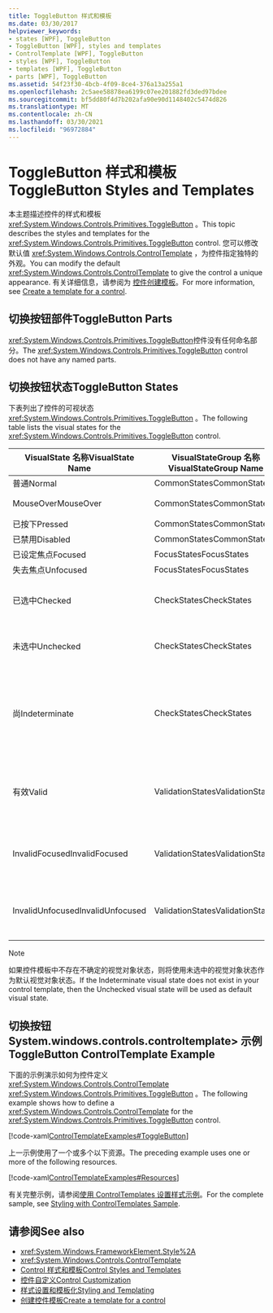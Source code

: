 ```yaml
---
title: ToggleButton 样式和模板
ms.date: 03/30/2017
helpviewer_keywords:
- states [WPF], ToggleButton
- ToggleButton [WPF], styles and templates
- ControlTemplate [WPF], ToggleButton
- styles [WPF], ToggleButton
- templates [WPF], ToggleButton
- parts [WPF], ToggleButton
ms.assetid: 54f23f30-4bcb-4f09-8ce4-376a13a255a1
ms.openlocfilehash: 2c5aee58878ea6199c07ee201882fd3ded97bdee
ms.sourcegitcommit: bf5dd80f4d7b202afa90e90d1148402c5474d826
ms.translationtype: MT
ms.contentlocale: zh-CN
ms.lasthandoff: 03/30/2021
ms.locfileid: "96972884"
---
```

# <a name="togglebutton-styles-and-templates"></a><span data-ttu-id="7ea93-102">ToggleButton 样式和模板</span><span class="sxs-lookup"><span data-stu-id="7ea93-102">ToggleButton Styles and Templates</span></span>

<span data-ttu-id="7ea93-103">本主题描述控件的样式和模板 <xref:System.Windows.Controls.Primitives.ToggleButton> 。</span><span class="sxs-lookup"><span data-stu-id="7ea93-103">This topic describes the styles and templates for the <xref:System.Windows.Controls.Primitives.ToggleButton> control.</span></span> <span data-ttu-id="7ea93-104">您可以修改默认值 <xref:System.Windows.Controls.ControlTemplate> ，为控件指定独特的外观。</span><span class="sxs-lookup"><span data-stu-id="7ea93-104">You can modify the default <xref:System.Windows.Controls.ControlTemplate> to give the control a unique appearance.</span></span> <span data-ttu-id="7ea93-105">有关详细信息，请参阅为 [控件创建模板](/dotnet/desktop-wpf/themes/how-to-create-apply-template)。</span><span class="sxs-lookup"><span data-stu-id="7ea93-105">For more information, see [Create a template for a control](/dotnet/desktop-wpf/themes/how-to-create-apply-template).</span></span>

## <a name="togglebutton-parts"></a><span data-ttu-id="7ea93-106">切换按钮部件</span><span class="sxs-lookup"><span data-stu-id="7ea93-106">ToggleButton Parts</span></span>

<span data-ttu-id="7ea93-107"><xref:System.Windows.Controls.Primitives.ToggleButton>控件没有任何命名部分。</span><span class="sxs-lookup"><span data-stu-id="7ea93-107">The <xref:System.Windows.Controls.Primitives.ToggleButton> control does not have any named parts.</span></span>

## <a name="togglebutton-states"></a><span data-ttu-id="7ea93-108">切换按钮状态</span><span class="sxs-lookup"><span data-stu-id="7ea93-108">ToggleButton States</span></span>

<span data-ttu-id="7ea93-109">下表列出了控件的可视状态 <xref:System.Windows.Controls.Primitives.ToggleButton> 。</span><span class="sxs-lookup"><span data-stu-id="7ea93-109">The following table lists the visual states for the <xref:System.Windows.Controls.Primitives.ToggleButton> control.</span></span>

|<span data-ttu-id="7ea93-110">VisualState 名称</span><span class="sxs-lookup"><span data-stu-id="7ea93-110">VisualState Name</span></span>|<span data-ttu-id="7ea93-111">VisualStateGroup 名称</span><span class="sxs-lookup"><span data-stu-id="7ea93-111">VisualStateGroup Name</span></span>|<span data-ttu-id="7ea93-112">描述</span><span class="sxs-lookup"><span data-stu-id="7ea93-112">Description</span></span>|
|-|-|-|
|<span data-ttu-id="7ea93-113">普通</span><span class="sxs-lookup"><span data-stu-id="7ea93-113">Normal</span></span>|<span data-ttu-id="7ea93-114">CommonStates</span><span class="sxs-lookup"><span data-stu-id="7ea93-114">CommonStates</span></span>|<span data-ttu-id="7ea93-115">默认状态。</span><span class="sxs-lookup"><span data-stu-id="7ea93-115">The default state.</span></span>|
|<span data-ttu-id="7ea93-116">MouseOver</span><span class="sxs-lookup"><span data-stu-id="7ea93-116">MouseOver</span></span>|<span data-ttu-id="7ea93-117">CommonStates</span><span class="sxs-lookup"><span data-stu-id="7ea93-117">CommonStates</span></span>|<span data-ttu-id="7ea93-118">鼠标指针悬停在控件上方。</span><span class="sxs-lookup"><span data-stu-id="7ea93-118">The mouse pointer is positioned over the control.</span></span>|
|<span data-ttu-id="7ea93-119">已按下</span><span class="sxs-lookup"><span data-stu-id="7ea93-119">Pressed</span></span>|<span data-ttu-id="7ea93-120">CommonStates</span><span class="sxs-lookup"><span data-stu-id="7ea93-120">CommonStates</span></span>|<span data-ttu-id="7ea93-121">已按下控件。</span><span class="sxs-lookup"><span data-stu-id="7ea93-121">The control is pressed.</span></span>|
|<span data-ttu-id="7ea93-122">已禁用</span><span class="sxs-lookup"><span data-stu-id="7ea93-122">Disabled</span></span>|<span data-ttu-id="7ea93-123">CommonStates</span><span class="sxs-lookup"><span data-stu-id="7ea93-123">CommonStates</span></span>|<span data-ttu-id="7ea93-124">已禁用控件。</span><span class="sxs-lookup"><span data-stu-id="7ea93-124">The control is disabled.</span></span>|
|<span data-ttu-id="7ea93-125">已设定焦点</span><span class="sxs-lookup"><span data-stu-id="7ea93-125">Focused</span></span>|<span data-ttu-id="7ea93-126">FocusStates</span><span class="sxs-lookup"><span data-stu-id="7ea93-126">FocusStates</span></span>|<span data-ttu-id="7ea93-127">控件有焦点。</span><span class="sxs-lookup"><span data-stu-id="7ea93-127">The control has focus.</span></span>|
|<span data-ttu-id="7ea93-128">失去焦点</span><span class="sxs-lookup"><span data-stu-id="7ea93-128">Unfocused</span></span>|<span data-ttu-id="7ea93-129">FocusStates</span><span class="sxs-lookup"><span data-stu-id="7ea93-129">FocusStates</span></span>|<span data-ttu-id="7ea93-130">控件没有焦点。</span><span class="sxs-lookup"><span data-stu-id="7ea93-130">The control does not have focus.</span></span>|
|<span data-ttu-id="7ea93-131">已选中</span><span class="sxs-lookup"><span data-stu-id="7ea93-131">Checked</span></span>|<span data-ttu-id="7ea93-132">CheckStates</span><span class="sxs-lookup"><span data-stu-id="7ea93-132">CheckStates</span></span>|<span data-ttu-id="7ea93-133"><xref:System.Windows.Controls.Primitives.ToggleButton.IsChecked%2A> 为 `true`。</span><span class="sxs-lookup"><span data-stu-id="7ea93-133"><xref:System.Windows.Controls.Primitives.ToggleButton.IsChecked%2A> is `true`.</span></span>|
|<span data-ttu-id="7ea93-134">未选中</span><span class="sxs-lookup"><span data-stu-id="7ea93-134">Unchecked</span></span>|<span data-ttu-id="7ea93-135">CheckStates</span><span class="sxs-lookup"><span data-stu-id="7ea93-135">CheckStates</span></span>|<span data-ttu-id="7ea93-136"><xref:System.Windows.Controls.Primitives.ToggleButton.IsChecked%2A> 为 `false`。</span><span class="sxs-lookup"><span data-stu-id="7ea93-136"><xref:System.Windows.Controls.Primitives.ToggleButton.IsChecked%2A> is `false`.</span></span>|
|<span data-ttu-id="7ea93-137">尚</span><span class="sxs-lookup"><span data-stu-id="7ea93-137">Indeterminate</span></span>|<span data-ttu-id="7ea93-138">CheckStates</span><span class="sxs-lookup"><span data-stu-id="7ea93-138">CheckStates</span></span>|<span data-ttu-id="7ea93-139"><xref:System.Windows.Controls.Primitives.ToggleButton.IsThreeState%2A> 为 `true` 且 <xref:System.Windows.Controls.Primitives.ToggleButton.IsChecked%2A> 为 `null`。</span><span class="sxs-lookup"><span data-stu-id="7ea93-139"><xref:System.Windows.Controls.Primitives.ToggleButton.IsThreeState%2A> is `true`, and <xref:System.Windows.Controls.Primitives.ToggleButton.IsChecked%2A> is `null`.</span></span>|
|<span data-ttu-id="7ea93-140">有效</span><span class="sxs-lookup"><span data-stu-id="7ea93-140">Valid</span></span>|<span data-ttu-id="7ea93-141">ValidationStates</span><span class="sxs-lookup"><span data-stu-id="7ea93-141">ValidationStates</span></span>|<span data-ttu-id="7ea93-142">控件使用 <xref:System.Windows.Controls.Validation> 类， <xref:System.Windows.Controls.Validation.HasError%2A?displayProperty=nameWithType> 附加属性为 `false` 。</span><span class="sxs-lookup"><span data-stu-id="7ea93-142">The control uses the <xref:System.Windows.Controls.Validation> class and the <xref:System.Windows.Controls.Validation.HasError%2A?displayProperty=nameWithType> attached property is `false`.</span></span>|
|<span data-ttu-id="7ea93-143">InvalidFocused</span><span class="sxs-lookup"><span data-stu-id="7ea93-143">InvalidFocused</span></span>|<span data-ttu-id="7ea93-144">ValidationStates</span><span class="sxs-lookup"><span data-stu-id="7ea93-144">ValidationStates</span></span>|<span data-ttu-id="7ea93-145"><xref:System.Windows.Controls.Validation.HasError%2A?displayProperty=nameWithType>附加属性为 `true` ，并且控件具有焦点。</span><span class="sxs-lookup"><span data-stu-id="7ea93-145">The <xref:System.Windows.Controls.Validation.HasError%2A?displayProperty=nameWithType> attached property is `true` and the control has focus.</span></span>|
|<span data-ttu-id="7ea93-146">InvalidUnfocused</span><span class="sxs-lookup"><span data-stu-id="7ea93-146">InvalidUnfocused</span></span>|<span data-ttu-id="7ea93-147">ValidationStates</span><span class="sxs-lookup"><span data-stu-id="7ea93-147">ValidationStates</span></span>|<span data-ttu-id="7ea93-148"><xref:System.Windows.Controls.Validation.HasError%2A?displayProperty=nameWithType>附加的属性为 `true` ，并且该控件没有焦点。</span><span class="sxs-lookup"><span data-stu-id="7ea93-148">The <xref:System.Windows.Controls.Validation.HasError%2A?displayProperty=nameWithType> attached property is `true` and the control does not have focus.</span></span>|

> [!NOTE]
> <span data-ttu-id="7ea93-149">如果控件模板中不存在不确定的视觉对象状态，则将使用未选中的视觉对象状态作为默认视觉对象状态。</span><span class="sxs-lookup"><span data-stu-id="7ea93-149">If the Indeterminate visual state does not exist in your control template, then the Unchecked visual state will be used as default visual state.</span></span>

## <a name="togglebutton-controltemplate-example"></a><span data-ttu-id="7ea93-150">切换按钮 System.windows.controls.controltemplate> 示例</span><span class="sxs-lookup"><span data-stu-id="7ea93-150">ToggleButton ControlTemplate Example</span></span>

<span data-ttu-id="7ea93-151">下面的示例演示如何为控件定义 <xref:System.Windows.Controls.ControlTemplate> <xref:System.Windows.Controls.Primitives.ToggleButton> 。</span><span class="sxs-lookup"><span data-stu-id="7ea93-151">The following example shows how to define a <xref:System.Windows.Controls.ControlTemplate> for the <xref:System.Windows.Controls.Primitives.ToggleButton> control.</span></span>

[!code-xaml[ControlTemplateExamples#ToggleButton](~/samples/snippets/csharp/VS_Snippets_Wpf/ControlTemplateExamples/CS/resources/combobox.xaml#togglebutton)]

<span data-ttu-id="7ea93-152">上一示例使用了一个或多个以下资源。</span><span class="sxs-lookup"><span data-stu-id="7ea93-152">The preceding example uses one or more of the following resources.</span></span>

[!code-xaml[ControlTemplateExamples#Resources](~/samples/snippets/csharp/VS_Snippets_Wpf/ControlTemplateExamples/CS/resources/shared.xaml#resources)]

<span data-ttu-id="7ea93-153">有关完整示例，请参阅[使用 ControlTemplates 设置样式示例](https://github.com/Microsoft/WPF-Samples/tree/master/Styles%20&%20Templates/IntroToStylingAndTemplating)。</span><span class="sxs-lookup"><span data-stu-id="7ea93-153">For the complete sample, see [Styling with ControlTemplates Sample](https://github.com/Microsoft/WPF-Samples/tree/master/Styles%20&%20Templates/IntroToStylingAndTemplating).</span></span>

## <a name="see-also"></a><span data-ttu-id="7ea93-154">请参阅</span><span class="sxs-lookup"><span data-stu-id="7ea93-154">See also</span></span>

- <xref:System.Windows.FrameworkElement.Style%2A>
- <xref:System.Windows.Controls.ControlTemplate>
- [<span data-ttu-id="7ea93-155">Control 样式和模板</span><span class="sxs-lookup"><span data-stu-id="7ea93-155">Control Styles and Templates</span></span>](control-styles-and-templates.md)
- [<span data-ttu-id="7ea93-156">控件自定义</span><span class="sxs-lookup"><span data-stu-id="7ea93-156">Control Customization</span></span>](control-customization.md)
- [<span data-ttu-id="7ea93-157">样式设置和模板化</span><span class="sxs-lookup"><span data-stu-id="7ea93-157">Styling and Templating</span></span>](/dotnet/desktop-wpf/fundamentals/styles-templates-overview)
- [<span data-ttu-id="7ea93-158">创建控件模板</span><span class="sxs-lookup"><span data-stu-id="7ea93-158">Create a template for a control</span></span>](/dotnet/desktop-wpf/themes/how-to-create-apply-template)
